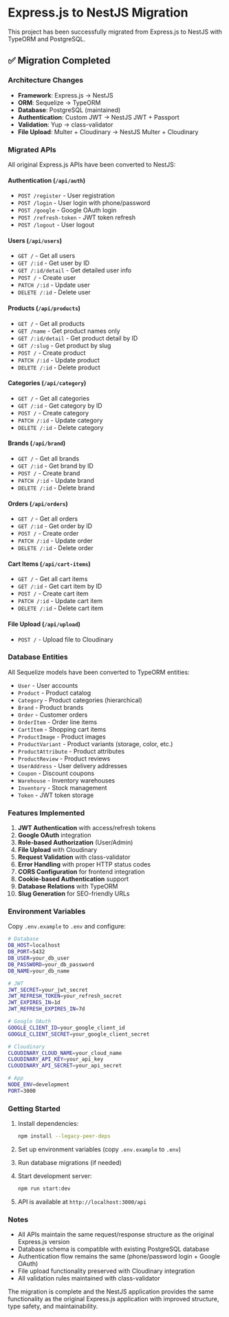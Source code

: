 # Express.js to NestJS Migration

This project has been successfully migrated from Express.js to NestJS with TypeORM and PostgreSQL.

## ✅ Migration Completed

### Architecture Changes

- **Framework**: Express.js → NestJS
- **ORM**: Sequelize → TypeORM
- **Database**: PostgreSQL (maintained)
- **Authentication**: Custom JWT → NestJS JWT + Passport
- **Validation**: Yup → class-validator
- **File Upload**: Multer + Cloudinary → NestJS Multer + Cloudinary

### Migrated APIs

All original Express.js APIs have been converted to NestJS:

#### Authentication (`/api/auth`)

- `POST /register` - User registration
- `POST /login` - User login with phone/password
- `POST /google` - Google OAuth login
- `POST /refresh-token` - JWT token refresh
- `POST /logout` - User logout

#### Users (`/api/users`)

- `GET /` - Get all users
- `GET /:id` - Get user by ID
- `GET /:id/detail` - Get detailed user info
- `POST /` - Create user
- `PATCH /:id` - Update user
- `DELETE /:id` - Delete user

#### Products (`/api/products`)

- `GET /` - Get all products
- `GET /name` - Get product names only
- `GET /:id/detail` - Get product detail by ID
- `GET /:slug` - Get product by slug
- `POST /` - Create product
- `PATCH /:id` - Update product
- `DELETE /:id` - Delete product

#### Categories (`/api/category`)

- `GET /` - Get all categories
- `GET /:id` - Get category by ID
- `POST /` - Create category
- `PATCH /:id` - Update category
- `DELETE /:id` - Delete category

#### Brands (`/api/brand`)

- `GET /` - Get all brands
- `GET /:id` - Get brand by ID
- `POST /` - Create brand
- `PATCH /:id` - Update brand
- `DELETE /:id` - Delete brand

#### Orders (`/api/orders`)

- `GET /` - Get all orders
- `GET /:id` - Get order by ID
- `POST /` - Create order
- `PATCH /:id` - Update order
- `DELETE /:id` - Delete order

#### Cart Items (`/api/cart-items`)

- `GET /` - Get all cart items
- `GET /:id` - Get cart item by ID
- `POST /` - Create cart item
- `PATCH /:id` - Update cart item
- `DELETE /:id` - Delete cart item

#### File Upload (`/api/upload`)

- `POST /` - Upload file to Cloudinary

### Database Entities

All Sequelize models have been converted to TypeORM entities:

- `User` - User accounts
- `Product` - Product catalog
- `Category` - Product categories (hierarchical)
- `Brand` - Product brands
- `Order` - Customer orders
- `OrderItem` - Order line items
- `CartItem` - Shopping cart items
- `ProductImage` - Product images
- `ProductVariant` - Product variants (storage, color, etc.)
- `ProductAttribute` - Product attributes
- `ProductReview` - Product reviews
- `UserAddress` - User delivery addresses
- `Coupon` - Discount coupons
- `Warehouse` - Inventory warehouses
- `Inventory` - Stock management
- `Token` - JWT token storage

### Features Implemented

1. **JWT Authentication** with access/refresh tokens
2. **Google OAuth** integration
3. **Role-based Authorization** (User/Admin)
4. **File Upload** with Cloudinary
5. **Request Validation** with class-validator
6. **Error Handling** with proper HTTP status codes
7. **CORS Configuration** for frontend integration
8. **Cookie-based Authentication** support
9. **Database Relations** with TypeORM
10. **Slug Generation** for SEO-friendly URLs

### Environment Variables

Copy `.env.example` to `.env` and configure:

```bash
# Database
DB_HOST=localhost
DB_PORT=5432
DB_USER=your_db_user
DB_PASSWORD=your_db_password
DB_NAME=your_db_name

# JWT
JWT_SECRET=your_jwt_secret
JWT_REFRESH_TOKEN=your_refresh_secret
JWT_EXPIRES_IN=1d
JWT_REFRESH_EXPIRES_IN=7d

# Google OAuth
GOOGLE_CLIENT_ID=your_google_client_id
GOOGLE_CLIENT_SECRET=your_google_client_secret

# Cloudinary
CLOUDINARY_CLOUD_NAME=your_cloud_name
CLOUDINARY_API_KEY=your_api_key
CLOUDINARY_API_SECRET=your_api_secret

# App
NODE_ENV=development
PORT=3000
```

### Getting Started

1. Install dependencies:

   ```bash
   npm install --legacy-peer-deps
   ```

2. Set up environment variables (copy `.env.example` to `.env`)

3. Run database migrations (if needed)

4. Start development server:

   ```bash
   npm run start:dev
   ```

5. API is available at `http://localhost:3000/api`

### Notes

- All APIs maintain the same request/response structure as the original Express.js version
- Database schema is compatible with existing PostgreSQL database
- Authentication flow remains the same (phone/password login + Google OAuth)
- File upload functionality preserved with Cloudinary integration
- All validation rules maintained with class-validator

The migration is complete and the NestJS application provides the same functionality as the original Express.js application with improved structure, type safety, and maintainability.
